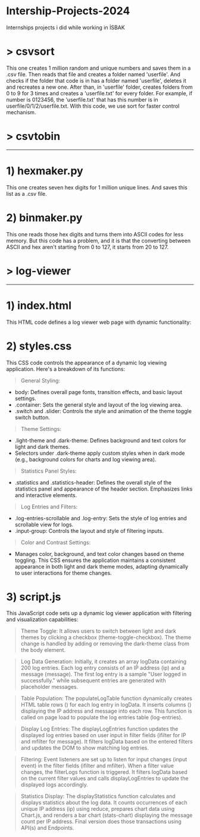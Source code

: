 # Intership-Projects-2024
Internships projects i did while working in İSBAK

# > csvsort
This one creates 1 million random and unique numbers and saves them in a .csv file. Then reads that file and creates a folder named 'userfile'. And checks if the folder that code is in has a folder named 'userfile', deletes it and recreates a new one. 
After than, in 'userfile' folder, creates folders from 0 to 9 for 3 times and creates a 'userfile.txt' for every folder. 
For example, if number is 0123456, the 'userfile.txt' that has this number is in userfile/0/1/2/userfile.txt.
With this code, we use sort for faster control mechanism.

# > csvtobin
____________

# 1) hexmaker.py
This one creates seven hex digits for 1 million unique lines. And saves this list as a .csv file. 

# 2) binmaker.py
This  one reads those hex digits and turns them into ASCII codes for less memory. But this code has a problem, and it is that the converting between ASCII and hex aren't starting from 0 to 127, it starts from 20 to 127.

# > log-viewer
_____________

# 1) index.html
This HTML code defines a log viewer web page with dynamic functionality:

# 2) styles.css
This CSS code controls the appearance of a dynamic log viewing application. Here's a breakdown of its functions:

> General Styling:

* body: Defines overall page fonts, transition effects, and basic layout settings.
* .container: Sets the general style and layout of the log viewing area.
* .switch and .slider: Controls the style and animation of the theme toggle switch button.

> Theme Settings:

* .light-theme and .dark-theme: Defines background and text colors for light and dark themes.
* Selectors under .dark-theme apply custom styles when in dark mode (e.g., background colors for charts and log viewing area).

> Statistics Panel Styles:

* .statistics and .statistics-header: Defines the overall style of the statistics panel and appearance of the header section. Emphasizes links and interactive elements.
  
> Log Entries and Filters:

* .log-entries-scrollable and .log-entry: Sets the style of log entries and scrollable view for logs.
* .input-group: Controls the layout and style of filtering inputs.

> Color and Contrast Settings:

* Manages color, background, and text color changes based on theme toggling.
This CSS ensures the application maintains a consistent appearance in both light and dark theme modes, adapting dynamically to user interactions for theme changes.

# 3) script.js
This JavaScript code sets up a dynamic log viewer application with filtering and visualization capabilities:

> Theme Toggle: It allows users to switch between light and dark themes by clicking a checkbox (theme-toggle-checkbox). The theme change is handled by adding or removing the dark-theme class from the body element.

> Log Data Generation: Initially, it creates an array logData containing 200 log entries. Each log entry consists of an IP address (ip) and a message (message). The first log entry is a sample "User logged in successfully." while subsequent entries are generated with placeholder messages.

> Table Population: The populateLogTable function dynamically creates HTML table rows (<tr>) for each log entry in logData. It inserts columns (<td>) displaying the IP address and message into each row. This function is called on page load to populate the log entries table (log-entries).

> Display Log Entries: The displayLogEntries function updates the displayed log entries based on user input in filter fields (ifilter for IP and mfilter for message). It filters logData based on the entered filters and updates the DOM to show matching log entries.

> Filtering: Event listeners are set up to listen for input changes (input event) in the filter fields (ifilter and mfilter). When a filter value changes, the filterLogs function is triggered. It filters logData based on the current filter values and calls displayLogEntries to update the displayed logs accordingly.

> Statistics Display: The displayStatistics function calculates and displays statistics about the log data. It counts occurrences of each unique IP address (ip) using reduce, prepares chart data using Chart.js, and renders a bar chart (stats-chart) displaying the message count per IP address.
Final version does those transactions using API(s) and Endpoints.
